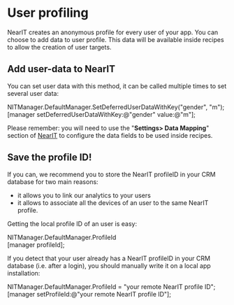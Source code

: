 # User profiling

NearIT creates an anonymous profile for every user of your app. You can choose to add data to user profile. This data will be available inside recipes to allow the creation of user targets.

## Add user-data to NearIT

You can set user data with this method, it can be called multiple times to set several user data:
<div class="code-swift">
NITManager.DefaultManager.SetDeferredUserDataWithKey("gender", "m");
</div>
<div class="code-objc">
[manager setDeferredUserDataWithKey:@"gender" value:@"m"];
</div>

Please remember: you will need to use the "**Settings> Data Mapping**" section of [NearIT](https://go.nearit.com) to configure the data fields to be used inside recipes.



## Save the profile ID!

If you can, we recommend you to store the NearIT profileID in your CRM database for two main reasons:

- it allows you to link our analytics to your users
- it allows to associate all the devices of an user to the same NearIT profile.


Getting the local profile ID of an user is easy:
<div class="code-swift">
NITManager.DefaultManager.ProfileId
</div>
<div class="code-objc">
[manager profileId];
</div>


If you detect that your user already has a NearIT profileID in your CRM database (i.e. after a login), you should manually write it on a local app installation:
<div class="code-swift">
NITManager.DefaultManager.ProfileId = "your remote NearIT profile ID";
</div>
<div class="code-objc">
[manager setProfileId:@"your remote NearIT profile ID"];
</div>
